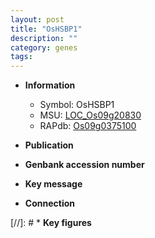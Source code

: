 ```yaml
---
layout: post
title: "OsHSBP1"
description: ""
category: genes
tags: 
---
```


* **Information**  
    + Symbol: OsHSBP1  
    + MSU: [LOC_Os09g20830](http://rice.uga.edu/cgi-bin/ORF_infopage.cgi?orf=LOC_Os09g20830)  
    + RAPdb: [Os09g0375100](http://rapdb.dna.affrc.go.jp/viewer/gbrowse_details/irgsp1?name=Os09g0375100)  

* **Publication**  

* **Genbank accession number**  

* **Key message**  

* **Connection**  

[//]: # * **Key figures**  


